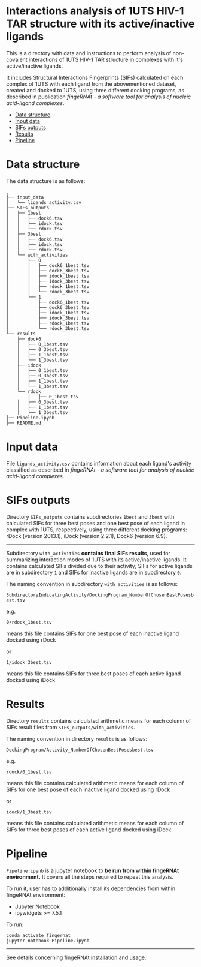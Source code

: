 # Interactions analysis of 1UTS HIV-1 TAR structure with its active/inactive ligands

This is a directory with data and instructions to perform analysis of non-covalent interactions of 1UTS HIV-1 TAR structure in complexes with it's active/inactive ligands.

It includes Structural Interactions Fingerprints (SIFs) calculated on each complex of 1UTS with each ligand from the abovementioned dataset, created and docked to 1UTS, using three different docking programs, as described in publication *fingeRNAt - a software tool for analysis of nucleic acid-ligand complexes*.

<!-- TOC depthFrom:1 depthTo:6 withLinks:1 updateOnSave:0 orderedList:0 -->

- [Data structure](#data-structure)
- [Input data](#input-data)
- [SIFs outputs](#sifs-outputs)
- [Results](#results)
- [Pipeline](#pipeline)

<!-- /TOC -->

# Data structure

The data structure is as follows:

```
.
├── input_data
│   └── ligands_activity.csv
├── SIFs_outputs
│   ├── 1best
│   │   ├── dock6.tsv
│   │   ├── idock.tsv
│   │   └── rdock.tsv
│   ├── 3best
│   │   ├── dock6.tsv
│   │   ├── idock.tsv
│   │   └── rdock.tsv
│   └── with_activities
│       ├── 0
│       │   ├── dock6_1best.tsv
│       │   ├── dock6_3best.tsv
│       │   ├── idock_1best.tsv
│       │   ├── idock_3best.tsv
│       │   ├── rdock_1best.tsv
│       │   └── rdock_3best.tsv
│       └── 1
│           ├── dock6_1best.tsv
│           ├── dock6_3best.tsv
│           ├── idock_1best.tsv
│           ├── idock_3best.tsv
│           ├── rdock_1best.tsv
│           └── rdock_3best.tsv
└── results
    ├── dock6
    │   ├── 0_1best.tsv
    │   ├── 0_3best.tsv
    │   ├── 1_1best.tsv
    │   └── 1_3best.tsv
    ├── idock
    │   ├── 0_1best.tsv
    │   ├── 0_3best.tsv
    │   ├── 1_1best.tsv
    │   └── 1_3best.tsv
    └── rdock
		│   ├── 0_1best.tsv
    │   ├── 0_3best.tsv
    │   ├── 1_1best.tsv
    │   └── 1_3best.tsv
├── Pipeline.ipynb
├── README.md
```
# Input data

File `ligands_activity.csv` contains information about each ligand's activity classified as described in *fingeRNAt - a software tool for analysis of nucleic acid-ligand complexes*.

# SIFs outputs

Directory `SIFs_outputs` contains subdirectories `1best` and `3best` with calculated SIFs for  three best poses and one best pose of each ligand in complex with 1UTS, respectively, using three different docking programs: rDock (version 2013.1), iDock (version 2.2.1), Dock6 (version 6.9).

---

Subdirectory `with_activities` **contains final SIFs results**, used for summarizing interaction modes of 1UTS with its active/inactive ligands. It contains calculated SIFs divided due to their activity; SIFs for active ligands are in subdirectory `1` and SIFs for inactive ligands are in subdirectory `0`.

The naming convention in subdirectory `with_activities` is as follows:

`SubdirectoryIndicatingActivity/DockingProgram_NumberOfChosenBestPosesbest.tsv`

e.g.

`0/rdock_1best.tsv`

means this file contains SIFs for one best pose of each inactive ligand docked using rDock

or

`1/idock_3best.tsv`

means this file contains SIFs for three best poses of each active ligand docked using iDock


# Results

Directory `results` contains calculated arithmetic means for each column of SIFs result files from `SIFs_outputs/with_activities`.

The naming convention in directory `results` is as follows:

`DockingProgram/Activity_NumberOfChosenBestPosesbest.tsv`

e.g.

`rdock/0_1best.tsv`

means this file contains calculated arithmetic means for each column of SIFs for one best pose of each inactive ligand docked using rDock

or

`idock/1_3best.tsv`

means this file contains calculated arithmetic means for each column of SIFs for three best poses of each active ligand docked using iDock


# Pipeline

`Pipeline.ipynb` is a jupyter notebook to **be run from within fingeRNAt environment.**
It covers all the steps required to repeat this analysis.

To run it, user has to additionally install its dependencies from within fingeRNAt environment:
* Jupyter Notebook
* ipywidgets >= 7.5.1

To run:

```
conda activate fingernat
jupyter notebook Pipeline.ipynb
```

---

See details concerning fingeRNAt [installation](https://github.com/n-szulc/fingeRNAt#installation) and [usage](https://github.com/n-szulc/fingeRNAt#usage).
